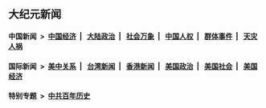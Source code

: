 ## 大纪元新闻

#### 中国新闻 &nbsp;>&nbsp; [中国经济](indexes/ncid283/README.md?09161245) &nbsp;| &nbsp; [大陆政治](indexes/ncid277/README.md?09161245) &nbsp;| &nbsp; [社会万象](indexes/ncid282/README.md?09161245) &nbsp;| &nbsp; [中国人权](indexes/ncid278/README.md?09161245) &nbsp;| &nbsp; [群体事件](indexes/ncid279/README.md?09161245) &nbsp;| &nbsp; [天灾人祸](indexes/ncid280/README.md?09161245)

#### 国际新闻 &nbsp;>&nbsp; [美中关系](indexes/nf1412576/README.md?09161245) &nbsp;| &nbsp; [台湾新闻](indexes/ncid1349361/README.md?09161245) &nbsp;| &nbsp; [香港新闻](indexes/ncid1349362/README.md?09161245) &nbsp;| &nbsp; [美国政治](indexes/ncid1078159/README.md?09161245) &nbsp;| &nbsp; [美国社会](indexes/ncid1078160/README.md?09161245) &nbsp;| &nbsp; [美国经济](indexes/ncid1078158/README.md?09161245)

#### 特别专题 &nbsp;>&nbsp; [中共百年历史](https://github.com/easy2view/epoch-special/blob/master/README.md?09161245)  
